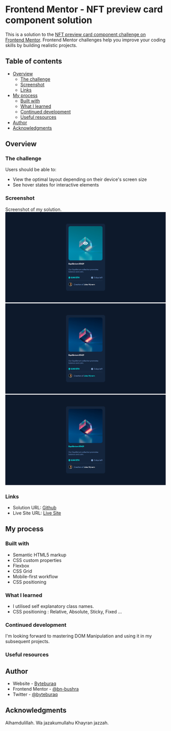 # Frontend Mentor - NFT preview card component solution

This is a solution to the [NFT preview card component challenge on Frontend Mentor](https://www.frontendmentor.io/challenges/nft-preview-card-component-SbdUL_w0U). Frontend Mentor challenges help you improve your coding skills by building realistic projects. 

## Table of contents

- [Overview](#overview)
  - [The challenge](#the-challenge)
  - [Screenshot](#screenshot)
  - [Links](#links)
- [My process](#my-process)
  - [Built with](#built-with)
  - [What I learned](#what-i-learned)
  - [Continued development](#continued-development)
  - [Useful resources](#useful-resources)
- [Author](#author)
- [Acknowledgments](#acknowledgments)

## Overview

### The challenge

Users should be able to:

- View the optimal layout depending on their device's screen size
- See hover states for interactive elements

### Screenshot
Screenshot of my solution.
![](./screenshot-1.png)
![](./screenshot-2.png)
![](./screenshot-3.png)


### Links

- Solution URL: [Github](https://github.com/Bn-Bushra/Coding-with-Frontend-Mentor/tree/2dd8d5f903e9fe1bbaeff02e98fe01be85db87b7/nft-preview-card-component-main)
- Live Site URL: [Live Site](https://byteburaq-nftcard.netlify.app)

## My process

### Built with

- Semantic HTML5 markup
- CSS custom properties
- Flexbox
- CSS Grid
- Mobile-first workflow
- CSS positioning

### What I learned

- I utilised self explanatory class names.
- CSS positioning : Relative, Absolute, Sticky, Fixed ...

### Continued development

I'm looking forward to mastering DOM Manipulation and using it in my subsequent projects.

### Useful resources


## Author

- Website - [Byteburaq](https://www.your-site.com)
- Frontend Mentor - [@bn-bushra](https://www.frontendmentor.io/profile/bn-bushra )
- Twitter - [@byteburaq](https://www.twitter.com/byteburaq)


## Acknowledgments

Alhamdulillah. Wa jazakumullahu Khayran jazzah.
